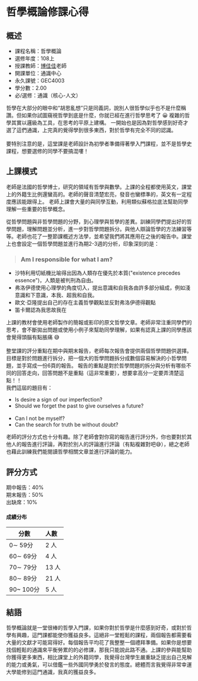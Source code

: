 
# 哲學概論修課心得
## 概述
- 課程名稱：哲學概論
- 選修年度：108上
- 授課教師：[博佳佳](https://cge.nctu.edu.tw/tw/teacher/show.php?num=67)老師
- 開課單位：通識中心  
- 永久課號：GEC4003
- 學分數：2.00
- 必/選修：通識（核心-人文）

哲學在大部分的眼中和“胡思亂想”只是同義詞，說別人很哲學似乎也不是什麼稱讚。但如果你試圖窺視哲學到底是什麼，你就已經在進行哲學思考了 😀 複雜的哲學其實以邏級為工具，在思考的平原上建構。
一開始也是因為對哲學感到好奇才選了這們通識，上完真的覺得學到很多東西，對於哲學有完全不同的認識。<br/><br/>
要特別注意的是，這堂課是老師設計為初學者準備得著學入門課程，並不是哲學史課程，想要選修的同學不要搞混嘍！

## 上課模式
老師是法國的哲學博士，研究的領域有哲學與數學。上課的全程都使用英文，課堂上的外籍生比例還蠻高的。老師的聲音清楚宏亮，發音也蠻標準的，英文有一定程度應該能跟得上。
老師上課會大量的與同學互動，利用類似蘇格拉底法幫助同學理解一些重要的哲學概念。

從哲學問題與非哲學問題的分野，到心理學與哲學的差異。訓練同學們提出好的哲學問題，理解問題並分析，進一步對哲學問題拆分。與他人辯論哲學的方法練習等等。老師也花了一整節課概述方法學，並希望我們將其應用在之後的報告中。課堂上也會設定一個哲學問題並進行為期2-3週的分析，印象深刻的是：
> ### Am I responsible for what I am?

- 沙特利用切紙機比喻得出因為人類存在優先於本質("existence precedes essence")，人類是被判刑為自由。
- 弗洛伊德使用心理學的角度切入，提出意識和自我各由許多部分組成，例如淺意識和下意識，本我、超我和自我。
- 歐文·亞隆提出自己的存在主義哲學觀點並反對弗洛伊德得觀點
- 笛卡爾認為我思故我在


上課的教材會使用老師製作的簡報或影印的原文哲學文章。老師非常注重同學們的思考，會不斷拋出問題或使用小例子來幫助同學理解，如果有認真上課的同學應該會覺得頭腦有點脹痛 😅<br/><br/>
整堂課的評分重點在期中與期末報告，老師每次報告會提供兩個哲學問題供選擇。目標是對於問題進行拆分，把一個大的哲學問題拆分成數個容易解決的小哲學問題，並手寫成一份6頁的報告。
報告的重點是對於哲學問題的拆分與分析有哪些不同的回答走向，回答問題不是重點（這非常重要），想要拿高分一定要弄清楚這點！！<br/>
我們這屆的題目有：
- Is desire a sign of our imperfection?
- Should we forget the past to give ourselves a future?
<br/><br/>
- Can I not be myself?
- Can the search for truth be without doubt?


老師的評分方式也十分有趣。除了老師會對你寫的報告進行評分外，你也要對於其他人的報告進行評論，再對於別人的評論進行評論（有點複雜對吧😅），總之老師也藉此訓練我們能閱讀哲學相關文章並進行評論的能力。

## 評分方式
期中報告：40% <br/>
期末報告：50% <br/>
出缺席：10% <br/>
#### 成績分布
   分數 | 人數
--------|:-----
0∼ 59分| 2 人
60∼ 69分| 4 人
70∼ 79分| 13 人
80∼ 89分| 21 人
90~ 100分| 5 人

## 結語
哲學概論就是一堂很棒的哲學入門課，如果你對於哲學是什麼感到好奇，或對於哲學有興趣，這門課都能使你獲益良多。這絕非一堂輕鬆的課程，兩個報告都需要看大量的文獻才可能寫得好。每個報告平均花了我整整一個禮拜準備。如果你是想要找個輕鬆的通識來平衡勞累的的必修課，那我只能說此路不通。上課的參與能幫助你獲得更多東西，相比課堂上的外籍同學，我覺得台灣學生嚴重缺乏提出自己見解的能力或勇氣，可以借鑑一些外國同學勇於發言的態度。總體而言我覺得非常幸運大學能修到這門通識，我真的獲益良多。
